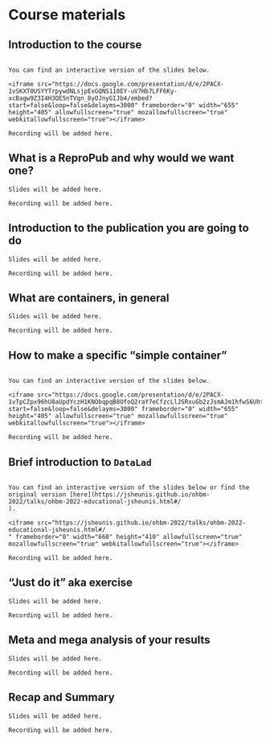 # Course materials

## Introduction to the course

```{tabbed} slides

You can find an interactive version of the slides below. 

<iframe src="https://docs.google.com/presentation/d/e/2PACX-1vSKXT0USYYTrpywdNLsjpExGQNS110EY-uV7Hb7LFF6Ky-xcBagw9Z3I4H3QE5nTVqn_8yOJnyGIJb4/embed?start=false&loop=false&delayms=3000" frameborder="0" width="655" height="405" allowfullscreen="true" mozallowfullscreen="true" webkitallowfullscreen="true"></iframe>

```
```{tabbed} recording
Recording will be added here.
```

## What is a ReproPub and why would we want one?

```{tabbed} slides
Slides will be added here.
```
```{tabbed} recording
Recording will be added here.
```


## Introduction to the publication you are going to do

```{tabbed} slides
Slides will be added here.
```
```{tabbed} recording
Recording will be added here.
```

## What are containers, in general

```{tabbed} slides
Slides will be added here.
```
```{tabbed} recording
Recording will be added here.
```

## How to make a specific “simple container” 

```{tabbed} slides

You can find an interactive version of the slides below. 

<iframe src="https://docs.google.com/presentation/d/e/2PACX-1vTpCZpx96hU8aUpdYczH1KNObqpqB8UfoQ2raY7eCfzcLlJSRxuGb2zJsmAJm1hfwS6Uht5dWF0blRO/embed?start=false&loop=false&delayms=3000" frameborder="0" width="655" height="405" allowfullscreen="true" mozallowfullscreen="true" webkitallowfullscreen="true"></iframe>

```
```{tabbed} recording
Recording will be added here.
```

## Brief introduction to `DataLad`

```{tabbed} slides

You can find an interactive version of the slides below or find the original version [here](https://jsheunis.github.io/ohbm-2022/talks/ohbm-2022-educational-jsheunis.html#/
). 

<iframe src="https://jsheunis.github.io/ohbm-2022/talks/ohbm-2022-educational-jsheunis.html#/
" frameborder="0" width="660" height="410" allowfullscreen="true" mozallowfullscreen="true" webkitallowfullscreen="true"></iframe>

```
```{tabbed} recording
Recording will be added here.
```

## “Just do it” aka exercise

```{tabbed} slides
Slides will be added here.
```
```{tabbed} recording
Recording will be added here.
```

## Meta and mega analysis of your results

```{tabbed} slides
Slides will be added here.
```
```{tabbed} recording
Recording will be added here.
```

## Recap and Summary

```{tabbed} slides
Slides will be added here.
```
```{tabbed} recording
Recording will be added here.
```
